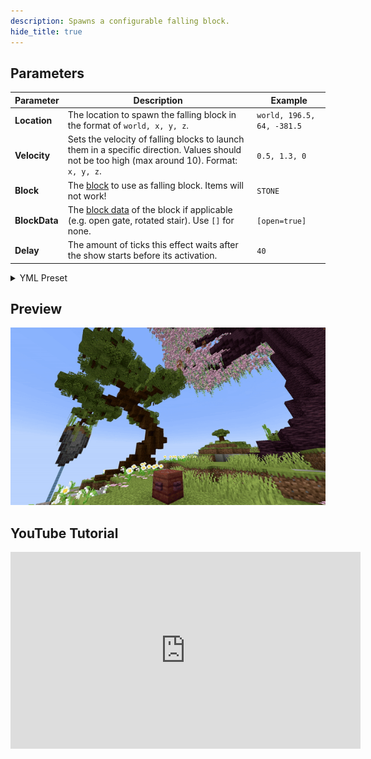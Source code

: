 ```yaml
---
description: Spawns a configurable falling block.
hide_title: true
---
```


<DocHeading
icon="fluent:cube-quick-28-regular"
title="Falling Block"
description="Spawns a falling block with specified velocity.">
</DocHeading>

## Parameters

| Parameter     | Description                                                                                                                                   | Example                    |
|---------------|-----------------------------------------------------------------------------------------------------------------------------------------------|----------------------------|
| **Location**  | The location to spawn the falling block in the format of `world, x, y, z`.                                                                    | `world, 196.5, 64, -381.5` |
| **Velocity**  | Sets the velocity of falling blocks to launch them in a specific direction. Values should not be too high (max around 10). Format: `x, y, z`. | `0.5, 1.3, 0`              |
| **Block**     | The [block](https://hub.spigotmc.org/javadocs/bukkit/org/bukkit/Material.html) to use as falling block. Items will not work!                  | `STONE`                    |
| **BlockData** | The [block data](https://minecraft.wiki/w/Block_states) of the block if applicable (e.g. open gate, rotated stair). Use `[]` for none.        | `[open=true]`              |
| **Delay**     | The amount of ticks this effect waits after the show starts before its activation.                                                            | `40`                       |

<details>
<summary>YML Preset</summary>

```yaml
'1':
Type: FALLING_BLOCK
Location: world, 0, 0, 0
Velocity: 0, 0, 0
Block: STONE
BlockData: []
Delay: 0
```

</details>

## Preview

![Falling Block Preview](../assets/previews/falling_block.gif)

## YouTube Tutorial

<iframe width="560" height="315" src="https://www.youtube.com/embed/nDk6b2ZV6wE" title="YouTube video player" frameborder="0" allow="accelerometer; autoplay; clipboard-write; encrypted-media; gyroscope; picture-in-picture" allowfullscreen></iframe>
